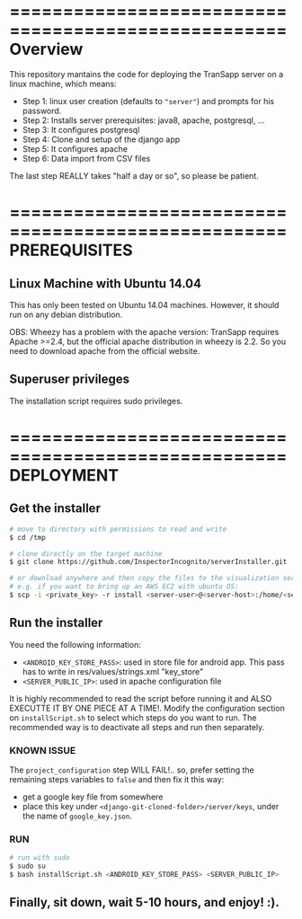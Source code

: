 ====================================================
Overview
====================================================

This repository mantains the code for deploying the TranSapp server on a linux machine, which means:
- Step 1: linux user creation (defaults to `"server"`) and prompts for his password.
- Step 2: Installs server prerequisites: java8, apache, postgresql, ...
- Step 3: It configures postgresql
- Step 4: Clone and setup of the django app
- Step 5: It configures apache
- Step 6: Data import from CSV files

The last step REALLY takes "half a day or so", so please be patient.


====================================================
PREREQUISITES
====================================================

## Linux Machine with Ubuntu 14.04

This has only been tested on Ubuntu 14.04 machines. However, it should run on any debian distribution.

OBS: Wheezy has a problem with the apache version: TranSapp requires Apache >=2.4, but the official apache distribution in wheezy is 2.2. So you need to download apache from the official website.


## Superuser privileges

The installation script requires sudo privileges.



====================================================
DEPLOYMENT
====================================================

## Get the installer

```bash
# move to directory with permissions to read and write
$ cd /tmp

# clone directly on the target machine
$ git clone https://github.com/InspectorIncognito/serverInstaller.git

# or download anywhere and then copy the files to the visualization server:
# e.g. if you want to bring up an AWS EC2 with ubuntu OS:
$ scp -i <private_key> -r install <server-user>@<server-host>:/home/<server-user>
```

## Run the installer

You need the following information:
- `<ANDROID_KEY_STORE_PASS>`: used in store file for android app. This pass has to write in res/values/strings.xml "key_store" 
- `<SERVER_PUBLIC_IP>`: used in apache configuration file

It is highly recommended to read the script before running it and ALSO EXECUTTE IT BY ONE PIECE AT A TIME!. Modify the configuration section on `installScript.sh` to select which steps do you want to run. The recommended way is to deactivate all steps and run then separately. 

### KNOWN ISSUE

The `project_configuration` step WILL FAIL!.. so, prefer setting the remaining steps variables to `false` and then fix it this way:
- get a google key file from somewhere
- place this key under `<django-git-cloned-folder>/server/keys`, under the name of `google_key.json`. 


### RUN

```bash
# run with sudo
$ sudo su
$ bash installScript.sh <ANDROID_KEY_STORE_PASS> <SERVER_PUBLIC_IP>
```

## Finally, sit down, wait 5-10 hours, and enjoy! :).
